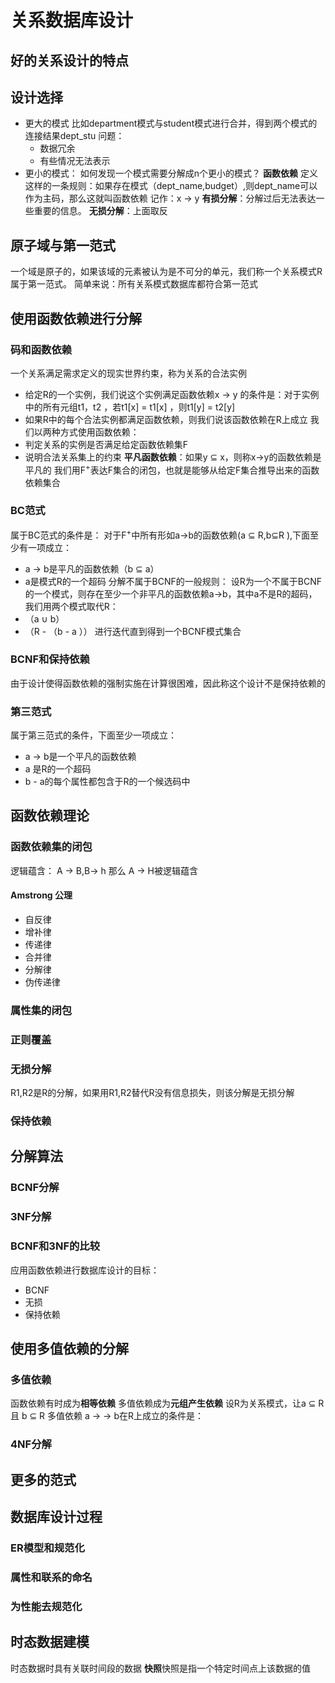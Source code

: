 # 关系数据库设计
## 好的关系设计的特点
## 设计选择
- 更大的模式
比如department模式与student模式进行合并，得到两个模式的连接结果dept_stu
问题：
    - 数据冗余
    - 有些情况无法表示
- 更小的模式：
如何发现一个模式需要分解成n个更小的模式？
**函数依赖**
定义这样的一条规则：如果存在模式（dept_name,budget）,则dept_name可以作为主码，那么这就叫函数依赖
记作：x → y
**有损分解**：分解过后无法表达一些重要的信息。
**无损分解**：上面取反
## 原子域与第一范式
一个域是原子的，如果该域的元素被认为是不可分的单元，我们称一个关系模式R属于第一范式。
简单来说：所有关系模式数据库都符合第一范式
## 使用函数依赖进行分解
### 码和函数依赖
一个关系满足需求定义的现实世界约束，称为关系的合法实例
- 给定R的一个实例，我们说这个实例满足函数依赖x → y 的条件是：对于实例中的所有元组t1，t2 ，若t1[x] = t1[x] ，则t1[y] = t2[y]
- 如果R中的每个合法实例都满足函数依赖，则我们说该函数依赖在R上成立
我们以两种方式使用函数依赖：
- 判定关系的实例是否满足给定函数依赖集F
- 说明合法关系集上的约束
**平凡函数依赖**：如果y ⊆ x，则称x→y的函数依赖是平凡的
我们用F<sup>+</sup>表达F集合的闭包，也就是能够从给定F集合推导出来的函数依赖集合
### BC范式
属于BC范式的条件是：
对于F<sup>+</sup>中所有形如a→b的函数依赖(a ⊆ R,b⊆R ),下面至少有一项成立：
- a → b是平凡的函数依赖（b ⊆ a）
- a是模式R的一个超码
分解不属于BCNF的一般规则：
设R为一个不属于BCNF的一个模式，则存在至少一个非平凡的函数依赖a→b，其中a不是R的超码，我们用两个模式取代R：
- （a ∪ b）
- （R - （b - a ））
进行迭代直到得到一个BCNF模式集合
### BCNF和保持依赖
由于设计使得函数依赖的强制实施在计算很困难，因此称这个设计不是保持依赖的
### 第三范式
属于第三范式的条件，下面至少一项成立：
- a → b是一个平凡的函数依赖
- a 是R的一个超码
- b - a的每个属性都包含于R的一个候选码中
## 函数依赖理论
### 函数依赖集的闭包
逻辑蕴含：
A -> B,B-> h 
那么 A -> H被逻辑蕴含
#### Amstrong 公理
- 自反律
- 增补律
- 传递律
- 合并律
- 分解律
- 伪传递律
### 属性集的闭包
### 正则覆盖
### 无损分解
R1,R2是R的分解，如果用R1,R2替代R没有信息损失，则该分解是无损分解
### 保持依赖
## 分解算法
### BCNF分解
### 3NF分解
### BCNF和3NF的比较
应用函数依赖进行数据库设计的目标：
- BCNF
- 无损
- 保持依赖
## 使用多值依赖的分解
### 多值依赖
函数依赖有时成为**相等依赖**
多值依赖成为**元组产生依赖**
设R为关系模式，让a ⊆ R 且 b ⊆ R
多值依赖 a -> -> b在R上成立的条件是：
### 4NF分解
## 更多的范式
## 数据库设计过程
### ER模型和规范化
### 属性和联系的命名
### 为性能去规范化
## 时态数据建模
时态数据时具有关联时间段的数据
**快照**快照是指一个特定时间点上该数据的值



